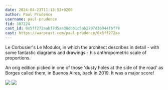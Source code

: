 ```yaml
---
date: 2024-04-23T11:13:53+0200
author: Paul Prudence
username: paul-prudence
fid: 307224
cast_id: 0x5ff272aabf7d5aa30dbb1c5ab2707d36944fbf79
cast: https://warpcast.com/paul-prudence/0x5ff272aa
---
```

Le Corbusier's Le Modulor, in which the architect describes in detail - with some fantastic diagrams and drawings - his anthropometric scale of proportions.   
  
An orig edition picked in one of those 'dusty holes at the side of the road' as Borges called them, in Buenos Aires, back in 2019. It was a major score!  

![](https://imagedelivery.net/BXluQx4ige9GuW0Ia56BHw/c7518ce3-3855-48ba-165e-2ec929d61d00/original)
![](https://imagedelivery.net/BXluQx4ige9GuW0Ia56BHw/e93148a7-9f8c-4889-aabe-bd4ea13c1700/original)
